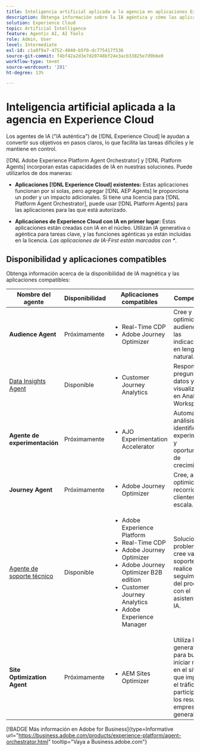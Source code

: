 ```yaml
---
title: Inteligencia artificial aplicada a la agencia en aplicaciones Experience Cloud
description: Obtenga información sobre la IA agéntica y cómo las aplicaciones de Experience Cloud utilizan el marco de trabajo agéntico de Adobe.
solution: Experience Cloud
topic: Artificial Intelligence
feature: Agentic AI, AI Tools
role: Admin, User
level: Intermediate
exl-id: c1a8f9a7-4752-4040-b5f0-dc775417f536
source-git-commit: f4bf42a2d3e7d20748bf24e3acb33825e7d9b6e0
workflow-type: tm+mt
source-wordcount: '281'
ht-degree: 13%

---
```


# Inteligencia artificial aplicada a la agencia en Experience Cloud

Los agentes de IA (&quot;IA auténtica&quot;) de [!DNL Experience Cloud] le ayudan a convertir sus objetivos en pasos claros, lo que facilita las tareas difíciles y le mantiene en control.

[!DNL Adobe Experience Platform Agent Orchestrator] y [!DNL Platform Agents] incorporan estas capacidades de IA en nuestras soluciones. Puede utilizarlos de dos maneras:

* **Aplicaciones [!DNL Experience Cloud] existentes:** Estas aplicaciones funcionan por sí solas, pero agregar [!DNL AEP Agents] le proporciona un poder y un impacto adicionales. Si tiene una licencia para [!DNL Platform Agent Orchestrator], puede usar [!DNL Platform Agents] para las aplicaciones para las que está autorizado.

* **Aplicaciones de Experience Cloud con IA en primer lugar:** Estas aplicaciones están creadas con IA en el núcleo. Utilizan IA generativa o agéntica para tareas clave, y las funciones agénticas ya están incluidas en la licencia. _Las aplicaciones de IA-First están marcadas con *_.

## Disponibilidad y aplicaciones compatibles

Obtenga información acerca de la disponibilidad de IA magnética y las aplicaciones compatibles:

| Nombre del agente | Disponibilidad | Aplicaciones compatibles | Competencias |
|---|----------|------------|----------|
| **Audience Agent** | Próximamente | <ul><li>Real-Time CDP</li><li>Adobe Journey Optimizer</li></ul> | Cree y optimice audiencias con las indicaciones en lenguaje natural. |
| [Data Insights Agent](https://experienceleague.adobe.com/es/docs/analytics-platform/using/cja-overview/cja-b2c-overview/data-analysis-ai) | Disponible | <ul><li>Customer Journey Analytics</li></ul> | Responda a preguntas de datos y cree visualizaciones en Analysis Workspace. |
| **Agente de experimentación** | Próximamente | <ul><li>AJO Experimentation Accelerator</li></ul> | Automatice el análisis para identificar experimentos y oportunidades de crecimiento.* |
| **Journey Agent** | Próximamente | <ul><li>Adobe Journey Optimizer</li></ul> | Cree, analice y optimice recorridos de clientes a escala. |
| [Agente de soporte técnico](https://experienceleague.adobe.com/es/docs/experience-platform/ai-assistant/new-features/customer-support) | Disponible | <ul><li>Adobe Experience Platform</li><li>Real-Time CDP</li><li>Adobe Journey Optimizer</li><li>Adobe Journey Optimizer B2B edition</li><li>Customer Journey Analytics</li><li>Adobe Experience Manager</li></ul> | Solucione problemas, cree vales de soporte y realice un seguimiento del progreso con el asistente de IA. |
| **Site Optimization Agent** | Próximamente | <ul><li>AEM Sites Optimizer</li></ul> | Utiliza IA generativa para buscar e iniciar mejoras en el sitio web que impulsen el tráfico, la participación y los resultados empresariales generales.* |



[!BADGE Más información en Adobe for Business]{type=Informative url="https://business.adobe.com/products/experience-platform/agent-orchestrator.html" tooltip="Vaya a Business.adobe.com"}

<!-- 
* [Product Support Agent](https://experienceleague.adobe.com/es/docs/experience-platform/ai-assistant/new-features/customer-support) is a self-serve debugging and troubleshooting capability of [!UICONTROL AI Assistant] that you can use for Experience Platform features and applications. Troubleshoot support issues without leaving your workflows, create customer support tickets, and track case progress using AI Assistant.
* [Data Insights Agent](https://experienceleague.adobe.com/es/docs/analytics-platform/using/cja-overview/cja-b2c-overview/data-analysis-ai) is accessible from the AI Assistant in Customer Journey Analytics. It is a generative AI conversation agent that quickly and efficiently answers questions about your data. It builds relevant visualizations in Analysis Workspace using components from your data view and using your actual data. -->








